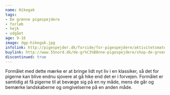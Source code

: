 ```yaml
---
name: Hikegak
tags:
- De grønne pigespejdere
- forløb
- hejk
- udgået
age: 9-16
image: dgp-hikegak.jpg
infolink: http://pigespejder.dk/forside/for-pigespejdere/aktivitetsmateriale/udfordringsmaerker-for-spejdere-seniorspejdere/stifinderen/hikegak/
buylink: http://www.55nord.dk/de-gr%C3%B8nne-pigespejdere/shop-de-groenne-pigespejdere/maerker-2/hikegak-de-groenne-pigespejdere
discontinued: true
---
```

Formålet med dette mærke er at bringe lidt nyt liv i en klassiker, så det for pigerne kan blive endnu
sjovere at gå hike end det er i forvejen. Formålet er samtidig at få pigerne til at bevæge sig på en ny
måde, mens de går og bemærke landskaberne og omgivelserne på en anden måde.
